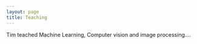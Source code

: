 ```yaml
---
layout: page
title: Teaching
---
```


Tim teached Machine Learning, Computer vision and image processing....
